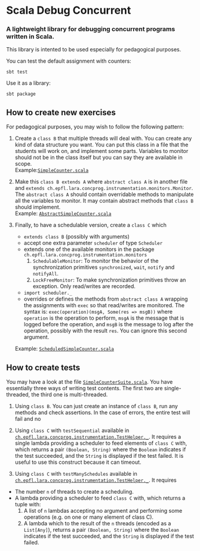 # Scala Debug Concurrent
### A lightweight library for debugging concurrent programs written in Scala.

This library is intented to be used especially for pedagogical purposes.

You can test the default assignment with counters:

    sbt test

Use it as a library:

    sbt package

## How to create new exercises

For pedagogical purposes, you may wish to follow the following pattern:

1. Create a `class B` that multiple threads will deal with.
   You can create any kind of data structure you want.
   You can put this class in a file that the students will work on, and implement some parts.
   Variables to monitor should not be in the class itself but you can say they are available in scope.  
   Example:[`SimpleCounter.scala`](src/main/scala/ch/epfl/lara/concprog/SimpleCounter.scala)
   
2. Make this `class B extends A` where `abstract class A` is in another file and `extends ch.epfl.lara.concprog.instrumentation.monitors.Monitor`.
   The `abstract class A` should contain overridable methods to manipulate all the variables to monitor.
   It may contain abstract methods that `class B` should implement.  
   Example: [`AbstractSimpleCounter.scala`](src/main/scala/ch/epfl/lara/concprog/AbstractSimpleCounter.scala)
   
3. Finally, to have a schedulable version, create a `class C` which
   * `extends class B` (possibly with arguments)
   * accept one extra parameter `scheduler` of type `Scheduler`
   * extends one of the available monitors in the package `ch.epfl.lara.concprog.instrumentation.monitors`
     1. `SchedulableMonitor`: To monitor the behavior of the synchronization primitives `synchronized`, `wait`, `notify` and `notifyAll`.
     2. `LockFreeMonitor`: To make synchronization primitives throw an exception. Only read/writes are recorded.
   * `import scheduler._`
   * overrides or defines the methods from `abstract class A` wrapping the assignments with `exec` so that read/writes are monitored.  The syntax is: `exec(operation)(msgA, Some(res => msgB))` where `operation` is the operation to perform, `msgA` is the message that is logged before the operation, and `msgB` is the message to log after the operation, possibly with the result `res`. You can ignore this second argument.
   
   Example: [`ScheduledSimpleCounter.scala`](src/main/scala/ch/epfl/lara/concprog/ScheduledSimpleCounter.scala)

## How to create tests

You may have a look at the file  [`SimpleCounterSuite.scala`](src/main/scala/ch/epfl/lara/concprog/ScheduledSimpleCounter.scala).
You have essentially three ways of writing test contents. The first two are single-threaded, the third one is multi-threaded.

1. Using `class B`. You can just create an instance of `class B`, run any methods and check assertions.
   In the case of errors, the entire test will fail and no

2. Using `class C` with `testSequential` available in [`ch.epfl.lara.concprog.instrumentation.TestHelper._`](src/test/scala/ch/epfl/lara/concprog/instrumentation/TestHelper.scala).
   It requires a single lambda providing a scheduler to feed elements of `class C` with,
   which returns a pair `(Boolean, String)` where the `Boolean` indicates if the test succeeded, and the `String` is displayed if the test failed.
   It is useful to use this construct because it can timeout.

3. Using `class C` with `testManySchedules` available in [`ch.epfl.lara.concprog.instrumentation.TestHelper._`](src/test/scala/ch/epfl/lara/concprog/instrumentation/TestHelper.scala).
  It requires 
  * The number `n` of threads to create a scheduling.
  * A lambda providing a scheduler to feed `class C` with, which returns a tuple with:
    1. A list of `n` lambdas accepting no argument and performing some operations (e.g. on one or many element of class C).
    2. A lambda which to the result of the `n` threads (encoded as a `List[Any]`), returns a pair `(Boolean, String)` where the `Boolean` indicates if the test succeeded, and the `String` is displayed if the test failed.
